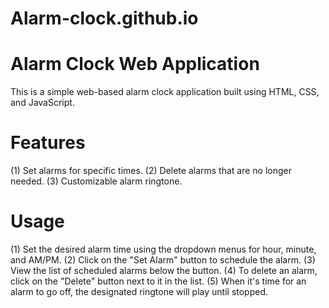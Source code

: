 # Alarm-clock.github.io

# Alarm Clock Web Application
This is a simple web-based alarm clock application built using HTML, CSS, and JavaScript.

# Features
(1) Set alarms for specific times.
(2) Delete alarms that are no longer needed.
(3) Customizable alarm ringtone.

# Usage
(1) Set the desired alarm time using the dropdown menus for hour, minute, and AM/PM.
(2) Click on the "Set Alarm" button to schedule the alarm.
(3) View the list of scheduled alarms below the button.
(4) To delete an alarm, click on the "Delete" button next to it in the list.
(5) When it's time for an alarm to go off, the designated ringtone will play until stopped.
